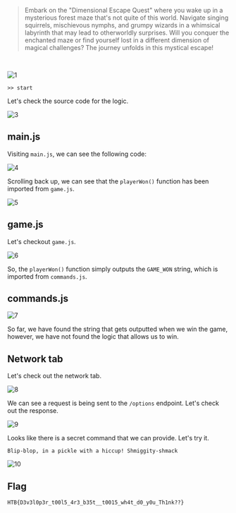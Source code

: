 > Embark on the "Dimensional Escape Quest" where you wake up in a mysterious forest maze that's not quite of this world. Navigate singing squirrels, mischievous nymphs, and grumpy wizards in a whimsical labyrinth that may lead to otherworldly surprises. Will you conquer the enchanted maze or find yourself lost in a different dimension of magical challenges? The journey unfolds in this mystical escape!

&nbsp;

![1](https://github.com/user-attachments/assets/7b4d5362-6a53-480d-a4fd-248fb7869a05)

```
>> start
```

Let's check the source code for the logic.

![3](https://github.com/user-attachments/assets/16730aff-eaf0-4ec6-a2a1-bd2218a65279)

## main.js

Visiting `main.js`, we can see the following code:

![4](https://github.com/user-attachments/assets/a198025a-07cf-414c-b55d-00e5872b1f4c)

Scrolling back up, we can see that the `playerWon()` function has been imported from `game.js`.

![5](https://github.com/user-attachments/assets/681ec686-a002-42f3-8caa-e28cc7a962f7)

## game.js

Let's checkout `game.js`.

![6](https://github.com/user-attachments/assets/31b01f37-703d-491a-acb6-247f2151f814)

So, the `playerWon()` function simply outputs the `GAME_WON` string, which is imported from `commands.js`.

## commands.js

![7](https://github.com/user-attachments/assets/b7143096-9573-4810-853f-8d137f7ed87e)

So far, we have found the string that gets outputted when we win the game, however, we have not found the logic that allows us to win.

## Network tab

Let's check out the network tab.

![8](https://github.com/user-attachments/assets/f5c6b41c-b232-4f21-b25b-02b4b35b30f5)

We can see a request is being sent to the `/options` endpoint.
Let's check out the response.

![9](https://github.com/user-attachments/assets/3312fbf2-dfee-4a76-8daa-5e6ea3d0d7e8)

Looks like there is a secret command that we can provide.
Let's try it.

```
Blip-blop, in a pickle with a hiccup! Shmiggity-shmack
```

![10](https://github.com/user-attachments/assets/6ac6dadd-3a63-4487-8aa0-780ebed82e1b)

## Flag

```
HTB{D3v3l0p3r_t00l5_4r3_b35t__t0015_wh4t_d0_y0u_Th1nk??}
```
